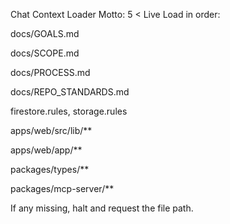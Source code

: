 Chat Context Loader
Motto: 5 < Live
Load in order:

docs/GOALS.md

docs/SCOPE.md

docs/PROCESS.md

docs/REPO_STANDARDS.md

firestore.rules, storage.rules

apps/web/src/lib/\*\*

apps/web/app/\*\*

packages/types/\*\*

packages/mcp-server/\*\*

If any missing, halt and request the file path.
